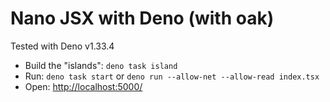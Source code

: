 # Nano JSX with Deno (with oak)

Tested with Deno v1.33.4

- Build the "islands": `deno task island`
- Run: `deno task start` or `deno run --allow-net --allow-read index.tsx`
- Open: [http://localhost:5000/](http://localhost:5000/)
